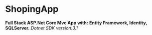 # ShopingApp

**Full Stack ASP.Net Core Mvc App with:**
**Entity Framework, Identity, SQLServer.**
*Dotnet SDK version:3.1*
